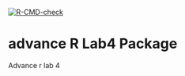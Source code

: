 <!-- badges: start -->
[![R-CMD-check](https://github.com/haidar786/advanceRLab4Package/actions/workflows/R-CMD-check.yaml/badge.svg)](https://github.com/haidar786/advanceRLab4Package/actions/workflows/R-CMD-check.yaml)
<!-- badges: end -->

# advance R Lab4 Package
Advance r lab 4
